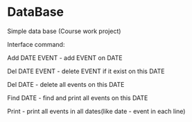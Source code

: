 # DataBase
Simple data base (Course work project)

Interface command:

Add DATE EVENT - add EVENT on DATE

Del DATE EVENT - delete EVENT if it exist on this DATE

Del DATE       - delete all events on this DATE

Find DATE      - find and print all events on this DATE

Print          - print all events in all dates(like date - event in each line)
